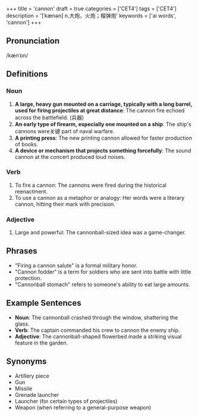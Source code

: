 +++
title = 'cannon'
draft = true
categories = ['CET4']
tags = ['CET4']
description = '[ˈkænən] n.大炮，火炮；榴弹炮'
keywords = ['ai words', 'cannon']
+++

## Pronunciation
/kænˈɒn/

## Definitions
### Noun
1. **A large, heavy gun mounted on a carriage, typically with a long barrel, used for firing projectiles at great distance**: The cannon fire echoed across the battlefield. (兵器)
2. **An early type of firearm, especially one mounted on a ship**: The ship's cannons were关键 part of naval warfare.
3. **A printing press**: The new printing cannon allowed for faster production of books.
4. **A device or mechanism that projects something forcefully**: The sound cannon at the concert produced loud noises.

### Verb
1. To fire a cannon: The cannons were fired during the historical reenactment.
2. To use a cannon as a metaphor or analogy: Her words were a literary cannon, hitting their mark with precision.

### Adjective
1. Large and powerful: The cannonball-sized idea was a game-changer.

## Phrases
- "Firing a cannon salute" is a formal military honor.
- "Cannon fodder" is a term for soldiers who are sent into battle with little protection.
- "Cannonball stomach" refers to someone's ability to eat large amounts.

## Example Sentences
- **Noun**: The cannonball crashed through the window, shattering the glass.
- **Verb**: The captain commanded his crew to cannon the enemy ship.
- **Adjective**: The cannonball-shaped flowerbed made a striking visual feature in the garden.

## Synonyms
- Artillery piece
- Gun
- Missile
- Grenade launcher
- Launcher (for certain types of projectiles)
- Weapon (when referring to a general-purpose weapon)
